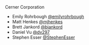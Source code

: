 Cerner Corporation

- Emily Rohrbough [@emilyrohrbough]
- Matt Henkes [@mjhenkes]
- Brett Jankord [@bjankord]
- Daniel Vu [@dv297]
- Stephen Esser [@StephenEsser]

[@emilyrohrbough]: https://github.com/emilyrohrbough
[@mjhenkes]: https://github.com/mjhenkes
[@bjankord]: https://github.com/bjankord
[@dv297]: https://github.com/dv297
[@StephenEsser]: https://github.com/StephenEsser
